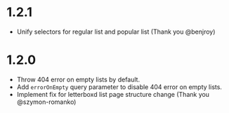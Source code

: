 # 1.2.1

-   Unify selectors for regular list and popular list (Thank you @benjroy)

# 1.2.0

-   Throw 404 error on empty lists by default.
-   Add `errorOnEmpty` query parameter to disable 404 error on empty lists.
-   Implement fix for letterboxd list page structure change (Thank you @szymon-romanko)
